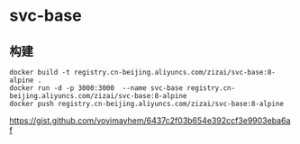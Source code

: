 # svc-base

## 构建

```shell
docker build -t registry.cn-beijing.aliyuncs.com/zizai/svc-base:8-alpine .
docker run -d -p 3000:3000  --name svc-base registry.cn-beijing.aliyuncs.com/zizai/svc-base:8-alpine
docker push registry.cn-beijing.aliyuncs.com/zizai/svc-base:8-alpine
```


https://gist.github.com/vovimayhem/6437c2f03b654e392ccf3e9903eba6af